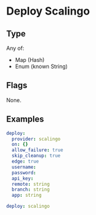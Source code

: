 # Deploy Scalingo



## Type

Any of:

* Map (Hash)
* Enum (known String)

## Flags

None.


## Examples

```yaml
deploy:
  provider: scalingo
  on: {}
  allow_failure: true
  skip_cleanup: true
  edge: true
  username: 
  password: 
  api_key: 
  remote: string
  branch: string
  app: string
```

```yaml
deploy: scalingo

```
